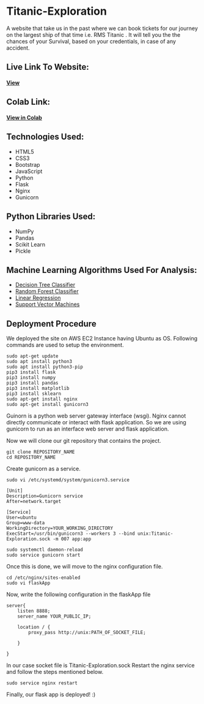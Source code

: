 # Titanic-Exploration
A website that take us in the past where we can book tickets for our journey on the largest ship of that time i.e. RMS Titanic . It will tell you the the chances of your Survival, based on your credentials, in case of any accident.

## Live Link To Website:
#### [View](http://13.126.105.211:3000/)

## Colab Link:
#### [View in Colab](https://colab.research.google.com/drive/1na1ZtJ5TXJCn4vKht7RkAJw1l3u4LSym)

## Technologies Used:
* HTML5
* CSS3
* Bootstrap
* JavaScript
* Python
* Flask
* Nginx
* Gunicorn

## Python Libraries Used: 
* NumPy
* Pandas
* Scikit Learn
* Pickle

## Machine Learning Algorithms Used For Analysis:
* [Decision Tree Classifier](https://scikit-learn.org/stable/modules/generated/sklearn.tree.DecisionTreeClassifier.html)
* [Random Forest Classifier](https://scikit-learn.org/stable/modules/generated/sklearn.ensemble.RandomForestClassifier.html)
* [Linear Regression](https://scikit-learn.org/stable/modules/generated/sklearn.linear_model.LinearRegression.html)
* [Support Vector Machines](https://scikit-learn.org/stable/modules/svm.html)

## Deployment Procedure
We deployed the site on AWS EC2 Instance having Ubuntu as OS.
Following commands are used to setup the environment.
```
sudo apt-get update
sudo apt install python3
sudo apt install python3-pip
pip3 install flask
pip3 install numpy
pip3 install pandas
pip3 install matplotlib
pip3 install sklearn
sudo apt-get install nginx
sudo apt-get install gunicorn3

```
Guinorn is a python web server gateway interface (wsgi).
Nginx cannot directly communicate or interact with flask application. So we are using gunicorn to run as an interface web server and flask application.

Now we will clone our git repository that contains the project.
```
git clone REPOSITORY_NAME
cd REPOSITORY_NAME
```
Create gunicorn as a service.
```
sudo vi /etc/systemd/system/gunicorn3.service
```
```
[Unit]
Description=Gunicorn service
After=network.target

[Service]
User=ubuntu
Group=www-data
WorkingDirectory=YOUR_WORKING_DIRECTORY
ExecStart=/usr/bin/gunicorn3 --workers 3 --bind unix:Titanic-Exploration.sock -m 007 app:app
```
```
sudo systemctl daemon-reload
sudo service gunicorn start
```
Once this is done, we will move to the nginx configuration file.
```
cd /etc/nginx/sites-enabled
sudo vi flaskApp
```
Now, write the following configuration in the flaskApp file
```
server{
    listen 8888;
    server_name YOUR_PUBLIC_IP;

    location / {
        proxy_pass http://unix:PATH_OF_SOCKET_FILE; 
        
    }

}
```
In our case socket file is Titanic-Exploration.sock
Restart the nginx service and follow the steps mentioned below.
```
sudo service nginx restart
```

Finally, our flask app is deployed! :)